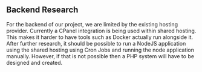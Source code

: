 ## Backend Research

For the backend of our project, we are limited by the existing hosting provider. 
Currently a CPanel integration is being used within shared hosting.
This makes it harder to have tools such as Docker actually run alongside it.
After further research, it should be possible to run a NodeJS application using the shared hosting using Cron Jobs and running the node application manually.
However, if that is not possible then a PHP system will have to be designed and created.
